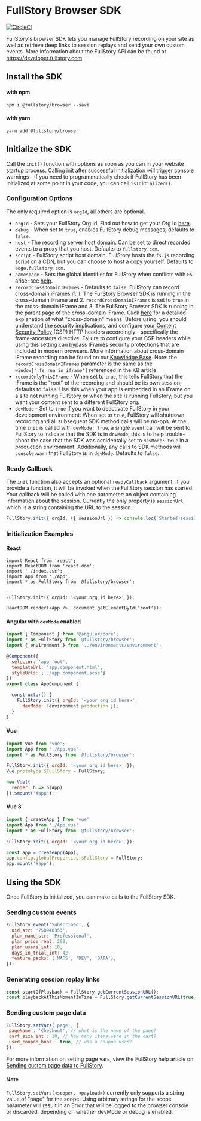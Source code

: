 # FullStory Browser SDK

[![CircleCI](https://circleci.com/gh/fullstorydev/fullstory-browser-sdk.svg?style=svg)](https://circleci.com/gh/fullstorydev/fullstory-browser-sdk)

FullStory's browser SDK lets you manage FullStory recording on your site as well as retrieve deep links to session replays and send your own custom events. More information about the FullStory API can be found at https://developer.fullstory.com.


## Install the SDK

#### with npm

```
npm i @fullstory/browser --save
```

#### with yarn
```
yarn add @fullstory/browser
```

## Initialize the SDK

Call the `init()` function with options as soon as you can in your website startup process. Calling init after successful initialization will trigger console warnings - if you need to programmatically check if FullStory has been initialized at some point in your code, you can call `isInitialized()`.

### Configuration Options

The only required option is `orgId`, all others are optional.

*  `orgId` -  Sets your FullStory Org Id. Find out how to get your Org Id [here](https://help.fullstory.com/hc/en-us/articles/360047075853).
*  `debug` - When set to `true`, enables FullStory debug messages; defaults to `false`.
*  `host` - The recording server host domain. Can be set to direct recorded events to a proxy that you host. Defaults to `fullstory.com`.
*  `script` - FullStory script host domain. FullStory hosts the `fs.js` recording script on a CDN, but you can choose to host a copy yourself. Defaults to `edge.fullstory.com`.
* `namespace` - Sets the global identifier for FullStory when conflicts with `FS` arise; see [help](https://help.fullstory.com/hc/en-us/articles/360020624694-What-if-the-identifier-FS-is-used-by-another-script-on-my-site-).
* `recordCrossDomainIFrames` - Defaults to `false`. FullStory can record cross-domain iFrames if: 1. The FullStory Browser SDK is running in the cross-domain iFrame and 2. `recordCrossDomainIFrames` is set to `true` in the cross-domain iFrame and 3. The FullStory Browser SDK is running in the parent page of the cross-domain iFrame. Click [here](https://developer.mozilla.org/en-US/docs/Web/Security/Same-origin_policy) for a detailed explanation of what "cross-domain" means. Before using, you should understand the security implications, and configure your [Content Security Policy](https://www.html5rocks.com/en/tutorials/security/content-security-policy/) (CSP) HTTP headers accordingly - specifically the frame-ancestors directive. Failure to configure your CSP headers while using this setting can bypass IFrames security protections that are included in modern browsers. More information about cross-domain iFrame recording can be found on our [Knowledge Base](https://help.fullstory.com/hc/en-us/articles/360020622514-Can-FullStory-capture-content-that-is-presented-in-iframes-#2-the-outer-page-is-running-fullstory-and-you-have-iframes-runni). Note: the `recordCrossDomainIFrames` parameter is the same as the `window['_fs_run_in_iframe']` referenced in the KB article.
* `recordOnlyThisIFrame` - When set to `true`, this tells FullStory that the IFrame is the "root" of the recording and should be its own session; defaults to `false`. Use this when your app is embedded in an IFrame on a site not running FullStory or when the site *is* running FullStory, but you want your content sent to a different FullStory org.
* `devMode` - Set to `true` if you want to deactivate FullStory in your development environment. When set to `true`, FullStory will shutdown recording and all subsequent SDK method calls will be no-ops. At the time `init` is called with `devMode: true`, a single `event` call will be sent to FullStory to indicate that the SDK is in `devMode`; this is to help trouble-shoot the case that the SDK was accidentally set to `devMode: true` in a production environment. Additionally, any calls to SDK methods will `console.warn` that FullStory is in `devMode`. Defaults to `false`.

### Ready Callback

The `init` function also accepts an optional `readyCallback` argument. If you provide a function, it will be invoked when the FullStory session has started. Your callback will be called with one parameter: an object containing information about the session. Currently the only property is `sessionUrl`, which is a string containing the URL to the session.

```javascript
FullStory.init({ orgId, ({ sessionUrl }) => console.log(`Started session: ${sessionUrl}`));
```

### Initialization Examples

#### React

```JSX
import React from 'react';
import ReactDOM from 'react-dom';
import './index.css';
import App from './App';
import * as FullStory from '@fullstory/browser';


FullStory.init({ orgId: '<your org id here>' });

ReactDOM.render(<App />, document.getElementById('root'));
```

#### Angular with `devMode` enabled

```javascript
import { Component } from '@angular/core';
import * as FullStory from '@fullstory/browser';
import { environment } from '../environments/environment';

@Component({
  selector: 'app-root',
  templateUrl: 'app.component.html',
  styleUrls: ['./app.component.scss']
})
export class AppComponent {

  constructor() {
    FullStory.init({ orgId: '<your org id here>',
      devMode: !environment.production });
  }
}
```

#### Vue

```javascript
import Vue from 'vue';
import App from './App.vue';
import * as FullStory from '@fullstory/browser';

FullStory.init({ orgId: '<your org id here>' });
Vue.prototype.$FullStory = FullStory;

new Vue({
  render: h => h(App)
}).$mount('#app');
```

#### Vue 3

```javascript
import { createApp } from 'vue'
import App from './App.vue'
import * as FullStory from '@fullstory/browser';

FullStory.init({ orgId: '<your org id here>' });

const app = createApp(App);
app.config.globalProperties.$FullStory = FullStory;
app.mount('#app');
```

## Using the SDK

Once FullStory is initialized, you can make calls to the FullStory SDK.

### Sending custom events

```JavaScript
FullStory.event('Subscribed', {
  uid_str: '750948353',
  plan_name_str: 'Professional',
  plan_price_real: 299,
  plan_users_int: 10,
  days_in_trial_int: 42,
  feature_packs: ['MAPS', 'DEV', 'DATA'],
});
```

### Generating session replay links

```JavaScript
const startOfPlayback = FullStory.getCurrentSessionURL();
const playbackAtThisMomentInTime = FullStory.getCurrentSessionURL(true);
```

### Sending custom page data
```JavaScript
FullStory.setVars('page', {
 pageName : 'Checkout', // what is the name of the page?
 cart_size_int : 10, // how many items were in the cart?
 used_coupon_bool : true, // was a coupon used?
});
```
For more information on setting page vars, view the FullStory help article on [Sending custom page data to FullStory](https://help.fullstory.com/hc/en-us/articles/1500004101581-FS-setVars-API-Sending-custom-page-data-to-FullStory).

#### Note
`FullStory.setVars(<scope>, <payload>)` currently only supports a string value of "page" for the scope. Using arbitrary strings for the scope parameter will result in an Error that will be logged to the browser console or discarded, depending on whether devMode or debug is enabled.
